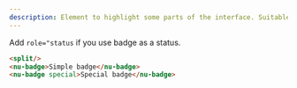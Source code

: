 ```yaml
---
description: Element to highlight some parts of the interface. Suitable for tags and statuses.
---
```


Add `role="status` if you use badge as a status.

```html
<split/>
<nu-badge>Simple badge</nu-badge>
<nu-badge special>Special badge</nu-badge>
```

